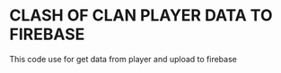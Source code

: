# CLASH OF CLAN PLAYER DATA TO FIREBASE

This code use for get data from player and upload to firebase
